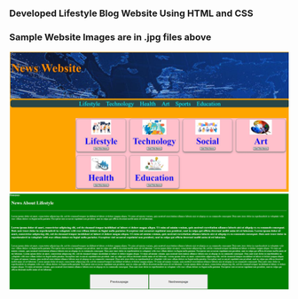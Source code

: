### Developed Lifestyle Blog Website Using HTML and CSS ###
### Sample Website Images are in .jpg files above ###
![](homepage.JPG)
![](page2.JPG)

